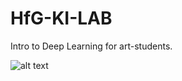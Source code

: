 # HfG-KI-LAB

Intro to Deep Learning for art-students.

![alt text](https://github.com/jwb95/HfG-KI-LAB/blob/main/Lektion%201%20-%20StyleGAN2/media/interpolations/3_interp_met.png?raw=true)
